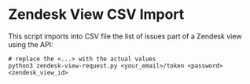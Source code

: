 # Zendesk View CSV Import

This script imports into CSV file the list of issues part of a Zendesk view using the API:

```
# replace the <...> with the actual values 
python3 zendesk-view-request.py <your_email>/token <password> <zendesk_view_id> 

```